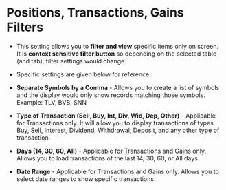 # **Positions, Transactions, Gains Filters**


- This setting allows you to **filter and view** specific items only on screen.  It is **context sensitive filter button** so depending on the selected table (and tab), filter settings would change.
- Specific settings are given below for reference:

- **Separate Symbols by a Comma** - Allows you to create a list of symbols and the display would only show records matching those symbols. Example: TLV, BVB, SNN
- **Type of Transaction (Sell, Buy, Int, Div, Wid, Dep, Other)** - Applicable for Transactions only. It will allow you to display transactions of types Buy, Sell, Interest, Dividend, Withdrawal, Deposit, and any other type of transaction.
- **Days (14, 30, 60, All)** - Applicable for Transactions and Gains only. Allows you to load transactions of the last 14, 30, 60, or All days.
- **Date Range** - Applicable for Transactions and Gains only. Allows you to select date ranges to show specific transactions.
